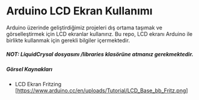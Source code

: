 # Arduino LCD Ekran Kullanımı
Arduino üzerinde geliştirdiğimiz projeleri dış ortama taşımak ve görselleştirmek için LCD ekranlar kullanırız. Bu repo, LCD ekranı Arduino ile birlikte kullanmak için gerekli bilgiler içermektedir. 

##### NOT: LiquidCrysal dosyasını /libraries klasörüne atmanız gerekmektedir.

##### Görsel Kaynakları
- LCD Ekran Fritzing   [https://www.arduino.cc/en/uploads/Tutorial/LCD_Base_bb_Fritz.png]
